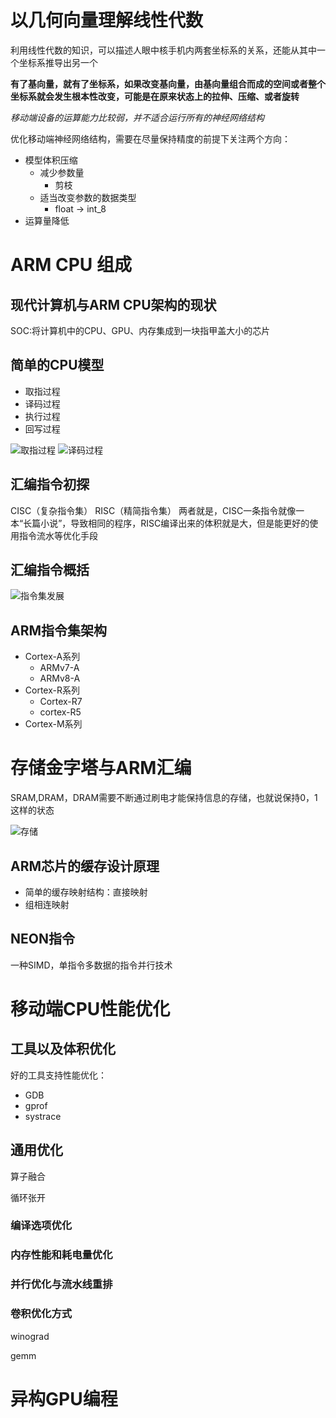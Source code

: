 # 以几何向量理解线性代数
利用线性代数的知识，可以描述人眼中核手机内两套坐标系的关系，还能从其中一个坐标系推导出另一个

**有了基向量，就有了坐标系，如果改变基向量，由基向量组合而成的空间或者整个坐标系就会发生根本性改变，可能是在原来状态上的拉伸、压缩、或者旋转**

*移动端设备的运算能力比较弱，并不适合运行所有的神经网络结构*

优化移动端神经网络结构，需要在尽量保持精度的前提下关注两个方向：
+ 模型体积压缩
  + 减少参数量
    + 剪枝
  + 适当改变参数的数据类型
    + float -> int_8
+ 运算量降低



# ARM CPU 组成


## 现代计算机与ARM CPU架构的现状

SOC:将计算机中的CPU、GPU、内存集成到一块指甲盖大小的芯片



## 简单的CPU模型

+ 取指过程
+ 译码过程
+ 执行过程
+ 回写过程

![取指过程](../images/posts/2022-07-23-移动深度学习01.jpg)
![译码过程](../images/posts/2022-07-23-移动深度学习01.jpg)


## 汇编指令初探

CISC（复杂指令集）
RISC（精简指令集）
两者就是，CISC一条指令就像一本“长篇小说”，导致相同的程序，RISC编译出来的体积就是大，但是能更好的使用指令流水等优化手段


## 汇编指令概括
![指令集发展](../images/posts/2022-07-23-%E7%A7%BB%E5%8A%A8%E6%B7%B1%E5%BA%A6%E5%AD%A6%E4%B9%A003.PNG)

## ARM指令集架构

+ Cortex-A系列
  + ARMv7-A 
  + ARMv8-A
+ Cortex-R系列
  + Cortex-R7
  + cortex-R5
+ Cortex-M系列



# 存储金字塔与ARM汇编

SRAM,DRAM，DRAM需要不断通过刷电才能保持信息的存储，也就说保持0，1这样的状态

![存储](../images/posts/2022-07-23-%E7%A7%BB%E5%8A%A8%E6%B7%B1%E5%BA%A6%E5%AD%A6%E4%B9%A004.PNG)


## ARM芯片的缓存设计原理

+ 简单的缓存映射结构：直接映射
+ 组相连映射



## NEON指令

一种SIMD，单指令多数据的指令并行技术


# 移动端CPU性能优化


## 工具以及体积优化
好的工具支持性能优化：
+ GDB
+ gprof
+ systrace




## 通用优化


算子融合

循环张开

### 编译选项优化


### 内存性能和耗电量优化


### 并行优化与流水线重排


### 卷积优化方式

winograd

gemm




# 异构GPU编程

